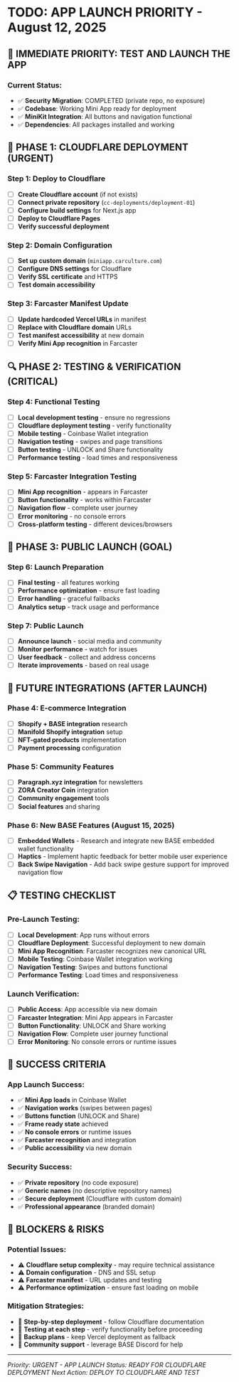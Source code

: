 # TODO: APP LAUNCH PRIORITY - August 12, 2025

## 🚨 **IMMEDIATE PRIORITY: TEST AND LAUNCH THE APP**

### **Current Status:**
- ✅ **Security Migration**: COMPLETED (private repo, no exposure)
- ✅ **Codebase**: Working Mini App ready for deployment
- ✅ **MiniKit Integration**: All buttons and navigation functional
- ✅ **Dependencies**: All packages installed and working

## 🎯 **PHASE 1: CLOUDFLARE DEPLOYMENT (URGENT)**

### **Step 1: Deploy to Cloudflare**
- [ ] **Create Cloudflare account** (if not exists)
- [ ] **Connect private repository** (`cc-deployments/deployment-01`)
- [ ] **Configure build settings** for Next.js app
- [ ] **Deploy to Cloudflare Pages**
- [ ] **Verify successful deployment**

### **Step 2: Domain Configuration**
- [ ] **Set up custom domain** (`miniapp.carculture.com`)
- [ ] **Configure DNS settings** for Cloudflare
- [ ] **Verify SSL certificate** and HTTPS
- [ ] **Test domain accessibility**

### **Step 3: Farcaster Manifest Update**
- [ ] **Update hardcoded Vercel URLs** in manifest
- [ ] **Replace with Cloudflare domain** URLs
- [ ] **Test manifest accessibility** at new domain
- [ ] **Verify Mini App recognition** in Farcaster

## 🔍 **PHASE 2: TESTING & VERIFICATION (CRITICAL)**

### **Step 4: Functional Testing**
- [ ] **Local development testing** - ensure no regressions
- [ ] **Cloudflare deployment testing** - verify functionality
- [ ] **Mobile testing** - Coinbase Wallet integration
- [ ] **Navigation testing** - swipes and page transitions
- [ ] **Button testing** - UNLOCK and Share functionality
- [ ] **Performance testing** - load times and responsiveness

### **Step 5: Farcaster Integration Testing**
- [ ] **Mini App recognition** - appears in Farcaster
- [ ] **Button functionality** - works within Farcaster
- [ ] **Navigation flow** - complete user journey
- [ ] **Error monitoring** - no console errors
- [ ] **Cross-platform testing** - different devices/browsers

## 🚀 **PHASE 3: PUBLIC LAUNCH (GOAL)**

### **Step 6: Launch Preparation**
- [ ] **Final testing** - all features working
- [ ] **Performance optimization** - ensure fast loading
- [ ] **Error handling** - graceful fallbacks
- [ ] **Analytics setup** - track usage and performance

### **Step 7: Public Launch**
- [ ] **Announce launch** - social media and community
- [ ] **Monitor performance** - watch for issues
- [ ] **User feedback** - collect and address concerns
- [ ] **Iterate improvements** - based on real usage

## 🔮 **FUTURE INTEGRATIONS (AFTER LAUNCH)**

### **Phase 4: E-commerce Integration**
- [ ] **Shopify + BASE integration** research
- [ ] **Manifold Shopify integration** setup
- [ ] **NFT-gated products** implementation
- [ ] **Payment processing** configuration

### **Phase 5: Community Features**
- [ ] **Paragraph.xyz integration** for newsletters
- [ ] **ZORA Creator Coin** integration
- [ ] **Community engagement** tools
- [ ] **Social features** and sharing

### **Phase 6: New BASE Features (August 15, 2025)**
- [ ] **Embedded Wallets** - Research and integrate new BASE embedded wallet functionality
- [ ] **Haptics** - Implement haptic feedback for better mobile user experience
- [ ] **Back Swipe Navigation** - Add back swipe gesture support for improved navigation flow

## 📋 **TESTING CHECKLIST**

### **Pre-Launch Testing:**
- [ ] **Local Development**: App runs without errors
- [ ] **Cloudflare Deployment**: Successful deployment to new domain
- [ ] **Mini App Recognition**: Farcaster recognizes new canonical URL
- [ ] **Mobile Testing**: Coinbase Wallet integration working
- [ ] **Navigation Testing**: Swipes and buttons functional
- [ ] **Performance Testing**: Load times and responsiveness

### **Launch Verification:**
- [ ] **Public Access**: App accessible via new domain
- [ ] **Farcaster Integration**: Mini App appears in Farcaster
- [ ] **Button Functionality**: UNLOCK and Share working
- [ ] **Navigation Flow**: Complete user journey functional
- [ ] **Error Monitoring**: No console errors or runtime issues

## 🎯 **SUCCESS CRITERIA**

### **App Launch Success:**
- ✅ **Mini App loads** in Coinbase Wallet
- ✅ **Navigation works** (swipes between pages)
- ✅ **Buttons function** (UNLOCK and Share)
- ✅ **Frame ready state** achieved
- ✅ **No console errors** or runtime issues
- ✅ **Farcaster recognition** and integration
- ✅ **Public accessibility** via new domain

### **Security Success:**
- ✅ **Private repository** (no code exposure)
- ✅ **Generic names** (no descriptive repository names)
- ✅ **Secure deployment** (Cloudflare with custom domain)
- ✅ **Professional appearance** (branded domain)

## 🚨 **BLOCKERS & RISKS**

### **Potential Issues:**
- ⚠️ **Cloudflare setup complexity** - may require technical assistance
- ⚠️ **Domain configuration** - DNS and SSL setup
- ⚠️ **Farcaster manifest** - URL updates and testing
- ⚠️ **Performance optimization** - ensure fast loading on mobile

### **Mitigation Strategies:**
- 🔧 **Step-by-step deployment** - follow Cloudflare documentation
- 🔧 **Testing at each step** - verify functionality before proceeding
- 🔧 **Backup plans** - keep Vercel deployment as fallback
- 🔧 **Community support** - leverage BASE Discord for help

---
*Priority: URGENT - APP LAUNCH*
*Status: READY FOR CLOUDFLARE DEPLOYMENT*
*Next Action: DEPLOY TO CLOUDFLARE AND TEST*


